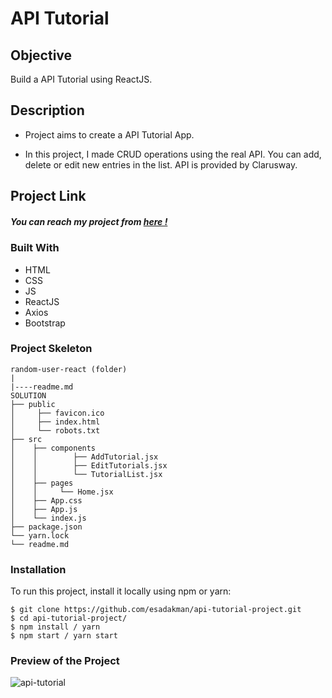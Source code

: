 # API Tutorial

## Objective

Build a API Tutorial using ReactJS.

## Description

- Project aims to create a API Tutorial App.

- In this project, I made CRUD operations using the real API. You can add, delete or edit new entries in the list. API is provided by Clarusway.

## Project Link

##### You can reach my project from [here !](https://api-tutorial-project.vercel.app/)

### Built With

- HTML
- CSS
- JS
- ReactJS
- Axios
- Bootstrap

### Project Skeleton

```
random-user-react (folder)
|
|----readme.md
SOLUTION
├── public
│     ├── favicon.ico
│     ├── index.html
│     └── robots.txt
├── src
│    ├── components
│    │        ├── AddTutorial.jsx
│    │        ├── EditTutorials.jsx
│    │        └── TutorialList.jsx
│    ├── pages
│    │     └── Home.jsx
│    ├── App.css
│    ├── App.js
│    └── index.js
├── package.json
└── yarn.lock
└── readme.md
```

### Installation

To run this project, install it locally using npm or yarn:

```
$ git clone https://github.com/esadakman/api-tutorial-project.git
$ cd api-tutorial-project/
$ npm install / yarn
$ npm start / yarn start
```

### Preview of the Project

![api-tutorial](https://user-images.githubusercontent.com/98649983/181043003-ed3c8f3e-957f-4613-8d88-8dec8864dc14.gif)

